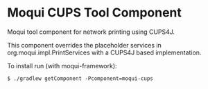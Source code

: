# Moqui CUPS Tool Component

Moqui tool component for network printing using CUPS4J.

This component overrides the placeholder services in org.moqui.impl.PrintServices with a CUPS4J based implementation.

To install run (with moqui-framework):

    $ ./gradlew getComponent -Pcomponent=moqui-cups
